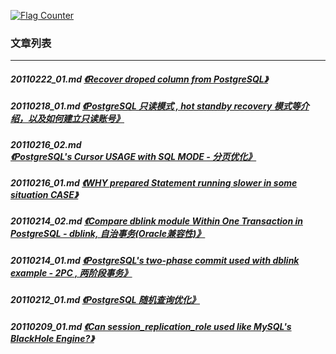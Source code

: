 <a rel="nofollow" href="http://info.flagcounter.com/h9V1"  ><img src="http://s03.flagcounter.com/count/h9V1/bg_FFFFFF/txt_000000/border_CCCCCC/columns_2/maxflags_12/viewers_0/labels_0/pageviews_0/flags_0/"  alt="Flag Counter"  border="0"  ></a>  
  
### 文章列表  
----  
##### 20110222_01.md   [《Recover droped column from PostgreSQL》](20110222_01.md)  
##### 20110218_01.md   [《PostgreSQL 只读模式 , hot standby recovery 模式等介绍，以及如何建立只读账号》](20110218_01.md)  
##### 20110216_02.md   [《PostgreSQL's Cursor USAGE with SQL MODE - 分页优化》](20110216_02.md)  
##### 20110216_01.md   [《WHY prepared Statement running slower in some situation CASE》](20110216_01.md)  
##### 20110214_02.md   [《Compare dblink module Within One Transaction in PostgreSQL - dblink, 自治事务(Oracle兼容性)》](20110214_02.md)  
##### 20110214_01.md   [《PostgreSQL's two-phase commit used with dblink example - 2PC , 两阶段事务》](20110214_01.md)  
##### 20110212_01.md   [《PostgreSQL 随机查询优化》](20110212_01.md)  
##### 20110209_01.md   [《Can session_replication_role used like MySQL's BlackHole Engine?》](20110209_01.md)  
